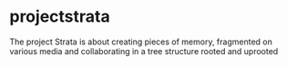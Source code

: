 # projectstrata
The project Strata is about creating pieces of memory, fragmented on various media and collaborating in a tree structure rooted and uprooted

